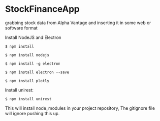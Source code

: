 # StockFinanceApp
grabbing stock data from Alpha Vantage and inserting it in some web or software format

Install NodeJS and Electron
  
 ` $ npm install `
 
 ` $ npm install nodejs `  
 
 ` $ npm install -g electron `
 
 ` $ npm install electron --save `
 
 ` $ npm install plotly `
 
Install unirest:

` $ npm install unirest `

This will install node_modules in your project repository, The gitignore file will ignore pushing this up.
